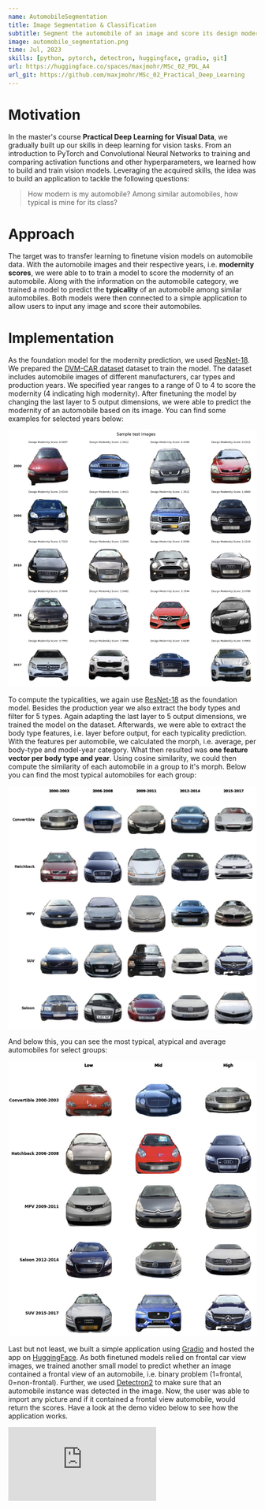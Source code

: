 ```yaml
---
name: AutomobileSegmentation
title: Image Segmentation & Classification
subtitle: Segment the automobile of an image and score its design modernity.
image: automobile_segmentation.png
time: Jul, 2023
skills: [python, pytorch, detectron, huggingface, gradio, git]
url: https://huggingface.co/spaces/maxjmohr/MSc_02_PDL_A4
url_git: https://github.com/maxjmohr/MSc_02_Practical_Deep_Learning
---
```

# Motivation
In the master's course **Practical Deep Learning for Visual Data**, we gradually built up our skills in deep learning for vision tasks. From an introduction to PyTorch and Convolutional Neural Networks to training and comparing activation functions and other hyperparameters, we learned how to build and train vision models. Leveraging the acquired skills, the idea was to build an application to tackle the following questions:

> How modern is my automobile? Among similar automobiles, how typical is mine for its class?

# Approach
The target was to transfer learning to finetune vision models on automobile data. With the automobile images and their respective years, i.e. **modernity scores**, we were able to to train a model to score the modernity of an automobile. Along with the information on the automobile category, we trained a model to predict the **typicality** of an automobile among similar automobiles. Both models were then connected to a simple application to allow users to input any image and score their automobiles.

# Implementation
As the foundation model for the modernity prediction, we used <a href="https://pytorch.org/hub/pytorch_vision_resnet/" target="_blank">ResNet-18</a>. We prepared the <a href="https://deepvisualmarketing.github.io/" target="_blank">DVM-CAR dataset</a> dataset to train the model. The dataset includes automobile images of different manufacturers, car types and production years. We specified year ranges to a range of 0 to 4 to score the modernity (4 indicating high modernity). After finetuning the model by changing the last layer to 5 output dimensions, we were able to predict the modernity of an automobile based on its image. You can find some examples for selected years below:

<div class="flex justify-center items-center">
    <img src="res/images/projects/automobile_segmentation_modernity.png"/>
</div>

To compute the typicalities, we again use <a href="https://pytorch.org/hub/pytorch_vision_resnet/" target="_blank">ResNet-18</a> as the foundation model. Besides the production year we also extract the body types and filter for 5 types. Again adapting the last layer to 5 output dimensions, we trained the model on the dataset. Afterwards, we were able to extract the body type features, i.e. layer before output, for each typicality prediction. With the features per automobile, we calculated the morph, i.e. average, per body-type and model-year category. What then resulted was **one feature vector per body type and year**. Using cosine similarity, we could then compute the similarity of each automobile in a group to it's morph. Below you can find the most typical automobiles for each group:

<div class="flex justify-center items-center">
    <img src="res/images/projects/automobile_segmentation_most_typical.png"/>
</div>

And below this, you can see the most typical, atypical and average automobiles for select groups:

<div class="flex justify-center items-center">
    <img src="res/images/projects/automobile_segmentation_typicality.png"/>
</div>

Last but not least, we built a simple application using <a href="https://www.gradio.app/" target="_blank">Gradio</a> and hosted the app on <a href="https://huggingface.co/" target="_blank">HuggingFace</a>. As both finetuned models relied on frontal car view images, we trained another small model to predict whether an image contained a frontal view of an automobile, i.e. binary problem (1=frontal, 0=non-frontal). Further, we used <a href="https://ai.meta.com/tools/detectron2/" target="_blank">Detectron2</a> to make sure that an automobile instance was detected in the image. Now, the user was able to import any picture and if it contained a frontal view automobile, would return the scores. Have a look at the demo video below to see how the application works.

<div class="flex justify-center items-center">
    <iframe src="https://www.youtube.com/embed/tGWodfz0ZOg" title="YouTube video player" frameborder="0" allow="accelerometer; autoplay; clipboard-write; encrypted-media; gyroscope; picture-in-picture; web-share" allowfullscreen=true class="aspect-video w-7/10 rounded-2xl"/>
</div>
